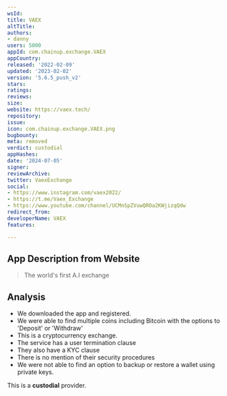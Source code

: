 ```yaml
---
wsId: 
title: VAEX
altTitle: 
authors:
- danny
users: 5000
appId: com.chainup.exchange.VAEX
appCountry: 
released: '2022-02-09'
updated: '2023-02-02'
version: '5.6.5_push_v2'
stars: 
ratings: 
reviews: 
size: 
website: https://vaex.tech/
repository: 
issue: 
icon: com.chainup.exchange.VAEX.png
bugbounty: 
meta: removed
verdict: custodial
appHashes: 
date: '2024-07-05'
signer: 
reviewArchive: 
twitter: VaexExchange
social:
- https://www.instagram.com/vaex2022/
- https://t.me/Vaex_Exchange
- https://www.youtube.com/channel/UCMnSpZVuwQROa2KWjizqQdw
redirect_from: 
developerName: VAEX
features: 

---
```


## App Description from Website 

> The world's first A.I exchange

## Analysis 

- We downloaded the app and registered. 
- We were able to find multiple coins including Bitcoin with the options to 'Deposit' or 'Withdraw'
- This is a cryptocurrency exchange. 
- The service has a user termination clause 
- They also have a KYC clause 
- There is no mention of their security procedures 
- We were not able to find an option to backup or restore a wallet using private keys. 

This is a **custodial** provider.